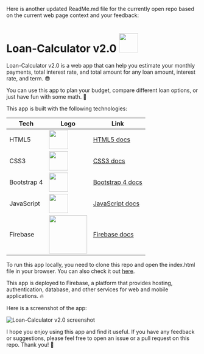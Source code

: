 Here is another updated ReadMe.md file for the currently open repo based on the current web page context and your feedback:

# Loan-Calculator v2.0 <img src="https://raw.githubusercontent.com/dzenis-h/Loan-Calculator-2.0/master/assets/favicon.ico" width="50">

Loan-Calculator v2.0 is a web app that can help you estimate your monthly payments, total interest rate, and total amount for any loan amount, interest rate, and term. 😎

You can use this app to plan your budget, compare different loan options, or just have fun with some math. 🧮

This app is built with the following technologies:

| Tech | Logo | Link |
| --- | --- | --- |
| HTML5 | <img src="https://upload.wikimedia.org/wikipedia/commons/6/61/HTML5_logo_and_wordmark.svg" width="50"> | [HTML5 docs](https://developer.mozilla.org/en-US/docs/Web/Guide/HTML/HTML5) |
| CSS3 | <img src="https://upload.wikimedia.org/wikipedia/commons/d/d5/CSS3_logo_and_wordmark.svg" width="50"> | [CSS3 docs](https://developer.mozilla.org/en-US/docs/Web/CSS) |
| Bootstrap 4 | <img src="https://upload.wikimedia.org/wikipedia/commons/b/b2/Bootstrap_logo.svg" width="50"> | [Bootstrap 4 docs](https://getbootstrap.com/docs/4.6/getting-started/introduction/) |
| JavaScript | <img src="https://upload.wikimedia.org/wikipedia/commons/9/99/Unofficial_JavaScript_logo_2.svg" width="50"> | [JavaScript docs](https://developer.mozilla.org/en-US/docs/Web/JavaScript) |
| Firebase | <img src="https://firebase.google.com/downloads/brand-guidelines/PNG/logo-built_white.png" width="100"> | [Firebase docs](https://firebase.google.com/docs) |

To run this app locally, you need to clone this repo and open the index.html file in your browser. You can also check it out [here](https://web-loan-calculator.firebaseapp.com).

This app is deployed to Firebase, a platform that provides hosting, authentication, database, and other services for web and mobile applications. 🔥

Here is a screenshot of the app:

![Loan-Calculator v2.0 screenshot](https://drive.google.com/uc?export=view&id=1vbkfS4IRtd8wsv_g-U65wPuS-rAXEjiZ)

I hope you enjoy using this app and find it useful. If you have any feedback or suggestions, please feel free to open an issue or a pull request on this repo. Thank you! 🙏
